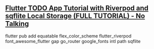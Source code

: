 [Flutter TODO App Tutorial with Riverpod and sqflite Local Storage (FULL TUTORIAL) - No Talking](https://www.youtube.com/watch?v=vfhbCSTxi74)
---
flutter pub add equatable flex_color_scheme flutter_riverpod font_awesome_flutter gap go_router google_fonts intl path sqflite
